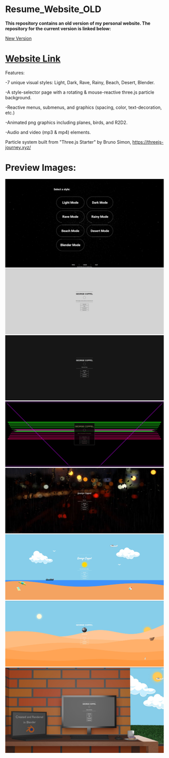 # Resume_Website_OLD

**This repository contains an old version of my personal website. The repository for the current version is linked below:**

[New Version](https://github.com/GCoppel/Resume_Website)

# [Website Link](https://georgecoppel.com)

Features:

-7 unique visual styles: Light, Dark, Rave, Rainy, Beach, Desert, Blender.

-A style-selector page with a rotating & mouse-reactive three.js particle background.

-Reactive menus, submenus, and graphics (spacing, color, text-decoration, etc.)

-Animated png graphics including planes, birds, and R2D2. 

-Audio and video (mp3 & mp4) elements.

Particle system built from "Three.js Starter" by Bruno Simon, https://threejs-journey.xyz/

# Preview Images:
![Landing page with "style" selector](README_Images/readme_styleselect.jpg)
![Light Mode](README_Images/readme_light.jpg)
![Dark Mode](README_Images/readme_dark.jpg)
![Rave Mode](README_Images/readme_rave.jpg)
![Rainy Mode](README_Images/readme_rainy.jpg)
![Beach Mode](README_Images/readme_beach.jpg)
![Desert Mode](README_Images/readme_desert.jpg)
![Blender Mode](README_Images/readme_blender.jpg)
